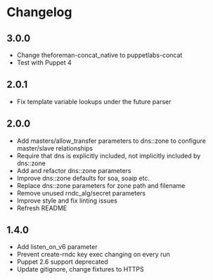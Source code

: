# Changelog

## 3.0.0
* Change theforeman-concat_native to puppetlabs-concat
* Test with Puppet 4

## 2.0.1
* Fix template variable lookups under the future parser

## 2.0.0
* Add masters/allow_transfer parameters to dns::zone to configure master/slave
  relationships
* Require that dns is explicitly included, not implicitly included by dns::zone
* Add and refactor dns::zone parameters
* Improve dns::zone defaults for soa, soaip etc.
* Replace dns::zone parameters for zone path and filename
* Remove unused rndc_alg/secret parameters
* Improve style and fix linting issues
* Refresh README

## 1.4.0
* Add listen_on_v6 parameter
* Prevent create-rndc key exec changing on every run
* Puppet 2.6 support deprecated
* Update gitignore, change fixtures to HTTPS
